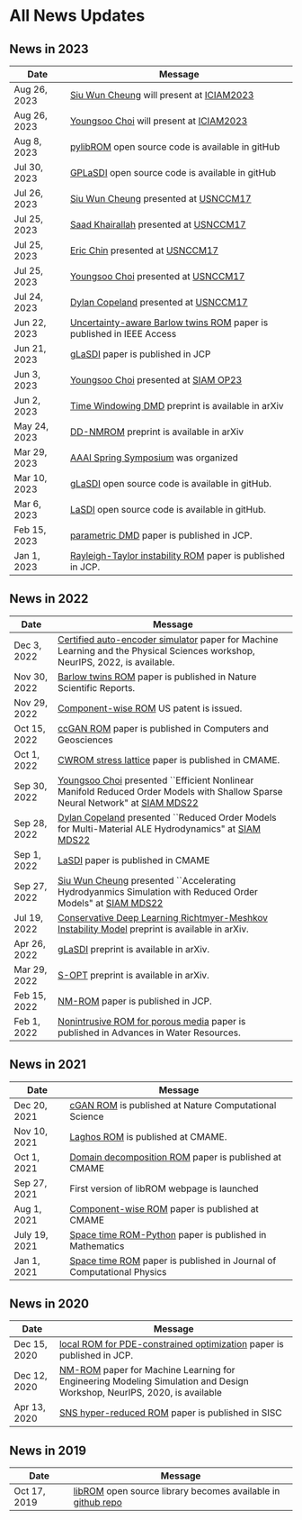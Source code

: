# All News Updates


## News in 2023

Date         | Message
------------ | -----------------------------------------------------------------
Aug 26, 2023 | [Siu Wun Cheung](https://tonycsw2905.github.io) will present at [ICIAM2023](https://iciam2023.org) 
Aug 26, 2023 | [Youngsoo Choi](https://people.llnl.gov/choi15) will present at [ICIAM2023](https://iciam2023.org) 
Aug 8, 2023 | [pylibROM](https://github.com/LLNL/pylibROM) open source code is available in gitHub
Jul 30, 2023 | [GPLaSDI](https://github.com/LLNL/GPLaSDI) open source code is available in gitHub
Jul 26, 2023 | [Siu Wun Cheung](https://tonycsw2905.github.io) presented at [USNCCM17](https://17.usnccm.org) 
Jul 25, 2023 | [Saad Khairallah](https://people.llnl.gov/khairallah1) presented at [USNCCM17](https://17.usnccm.org) 
Jul 25, 2023 | [Eric Chin](https://scholar.google.com/citations?user=ix4Y2oMAAAAJ&hl=en) presented at [USNCCM17](https://17.usnccm.org/408) 
Jul 25, 2023 | [Youngsoo Choi](https://people.llnl.gov/choi15) presented at [USNCCM17](https://17.usnccm.org/408) 
Jul 24, 2023 | [Dylan Copeland](https://people.llnl.gov/copeland11) presented at [USNCCM17](https://17.usnccm.org/408) 
Jun 22, 2023 | [Uncertainty-aware Barlow twins ROM](https://ieeexplore.ieee.org/abstract/document/10159524) paper is published in IEEE Access
Jun 21, 2023 | [gLaSDI](https://authors.elsevier.com/c/1hHaB508HwNZf) paper is published in JCP
Jun 3, 2023 | [Youngsoo Choi](https://people.llnl.gov/choi15) presented at [SIAM OP23](https://meetings.siam.org/sess/dsp_talk.cfm?p=127228) 
Jun 2, 2023 | [Time Windowing DMD](https://arxiv.org/pdf/2306.00184.pdf) preprint is available in arXiv
May 24, 2023 | [DD-NMROM](https://arxiv.org/pdf/2305.15163.pdf) preprint is available in arXiv
Mar 29, 2023 | [AAAI Spring Symposium](http://cogsys.org/symposium/discovery-2022/) was organized
Mar 10, 2023 | [gLaSDI](https://github.com/LLNL/gLaSDI) open source code is available in gitHub.
Mar 6, 2023 | [LaSDI](https://github.com/LLNL/LaSDI) open source code is available in gitHub.
Feb 15, 2023 | [parametric DMD](https://www.sciencedirect.com/science/article/pii/S0021999122009159) paper is published in JCP.
Jan 1, 2023 | [Rayleigh-Taylor instability ROM](https://doi.org/10.1016/j.jcp.2022.111655) paper is published in JCP.




## News in 2022

Date         | Message
------------ | -----------------------------------------------------------------
Dec 3, 2022 | [Certified auto-encoder simulator](https://ml4physicalsciences.github.io/2022/files/NeurIPS_ML4PS_2022_26.pdf) paper for Machine Learning and the Physical Sciences workshop, NeurIPS, 2022, is available.
Nov 30, 2022 | [Barlow twins ROM](https://www.nature.com/articles/s41598-022-24545-3) paper is published in Nature Scientific Reports.
Nov 29, 2022 | [Component-wise ROM](https://patents.google.com/patent/US11514210B2/en) US patent is issued.
Oct 15, 2022 | [ccGAN ROM](https://www.sciencedirect.com/science/article/pii/S0098300422001613) paper is published in Computers and Geosciences
Oct 1, 2022 | [CWROM stress lattice](https://www.sciencedirect.com/science/article/abs/pii/S0045782522005266) paper is published in CMAME.
Sep 30, 2022 | [Youngsoo Choi](https://people.llnl.gov/choi15) presented ``Efficient Nonlinear Manifold Reduced Order Models with Shallow Sparse Neural Network" at [SIAM MDS22](https://meetings.siam.org/sess/dsp_talk.cfm?p=122105)
Sep 28, 2022 | [Dylan Copeland](https://people.llnl.gov/copeland11) presented ``Reduced Order Models for Multi-Material ALE Hydrodynamics" at [SIAM MDS22](https://meetings.siam.org/sess/dsp_talk.cfm?p=122871)
Sep 1, 2022 | [LaSDI](https://www.sciencedirect.com/science/article/abs/pii/S0045782522004807) paper is published in CMAME
Sep 27, 2022 | [Siu Wun Cheung](https://people.llnl.gov/cheung26) presented ``Accelerating Hydrodyanmics Simulation with Reduced Order Models" at [SIAM MDS22](https://meetings.siam.org/sess/dsp_talk.cfm?p=122518)
Jul 19, 2022 | [Conservative Deep Learning Richtmyer-Meshkov Instability Model](https://arxiv.org/pdf/2208.11477.pdf) preprint is available in arXiv. 
Apr 26, 2022 | [gLaSDI](https://arxiv.org/pdf/2204.12005.pdf) preprint is available in arXiv.
Mar 29, 2022 | [S-OPT](https://arxiv.org/pdf/2203.16494.pdf) preprint is available in arXiv.
Feb 15, 2022 | [NM-ROM](https://www.sciencedirect.com/science/article/pii/S0021999121007361) paper is published in JCP.
Feb 1, 2022 | [Nonintrusive ROM for porous media](https://www.sciencedirect.com/science/article/abs/pii/S0309170821002499) paper is published in Advances in Water Resources.




## News in 2021

Date         | Message
------------ | -----------------------------------------------------------------
Dec 20, 2021 | [cGAN ROM](https://www.nature.com/articles/s43588-021-00171-3) is published at Nature Computational Science
Nov 10, 2021 | [Laghos ROM](https://www.sciencedirect.com/science/article/pii/S0045782521005739) is published at CMAME. 
Oct 1, 2021  | [Domain decomposition ROM](https://www.sciencedirect.com/science/article/pii/S0045782521003285) paper is published at CMAME
Sep 27, 2021 | First version of libROM webpage is launched
Aug 1, 2021 | [Component-wise ROM](https://www.sciencedirect.com/science/article/pii/S0045782521001493) paper is published at CMAME
July 19, 2021| [Space time ROM-Python](https://www.mdpi.com/2227-7390/9/14/1690) paper is published in Mathematics
Jan 1, 2021  | [Space time ROM](https://doi.org/10.1016/j.jcp.2020.109845) paper is published in Journal of Computational Physics



## News in 2020

Date         | Message
------------ | -----------------------------------------------------------------
Dec 15, 2020 | [local ROM for PDE-constrained optimization](https://www.sciencedirect.com/science/article/abs/pii/S0021999120305611) paper is published in JCP.
Dec 12, 2020 | [NM-ROM](https://ml4eng.github.io/camera_readys/10.pdf) paper for Machine Learning for Engineering Modeling Simulation and Design Workshop, NeurIPS, 2020, is available 
Apr 13, 2020 | [SNS hyper-reduced ROM](https://epubs.siam.org/doi/abs/10.1137/19M1242963) paper is published in SISC


## News in 2019

Date         | Message
------------ | -----------------------------------------------------------------
Oct 17, 2019 | [libROM](https://www.osti.gov/biblio/1505575) open source library becomes available in [github repo](https://github.com/LLNL/libROM)
